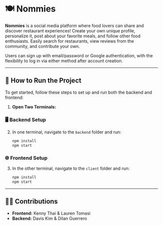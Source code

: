 # 🍽️ Nommies

**Nommies** is a social media platform where food lovers can share and discover restaurant experiences! Create your own unique profile, personalize it, post about your favorite meals, and follow other food enthusiasts. Easily search for restaurants, view reviews from the community, and contribute your own. 

Users can sign up with email/password or Google authentication, with the flexibility to log in via either method after account creation.

---

## 🚀 How to Run the Project

To get started, follow these steps to set up and run both the backend and frontend:

1. **Open Two Terminals:**

### 🖥️ Backend Setup
2. In one terminal, navigate to the `backend` folder and run:
   ```bash
   npm install
   npm start
   ```

### 🌐 Frontend Setup
3. In the other terminal, navigate to the `client` folder and run:
   ```bash
   npm install
   npm start
   ```

---

## 👩‍💻 Contributions

- **Frontend:** Kenny Thai & Lauren Tomasi  
- **Backend:** Davis Kim & Dilan Guerrero
